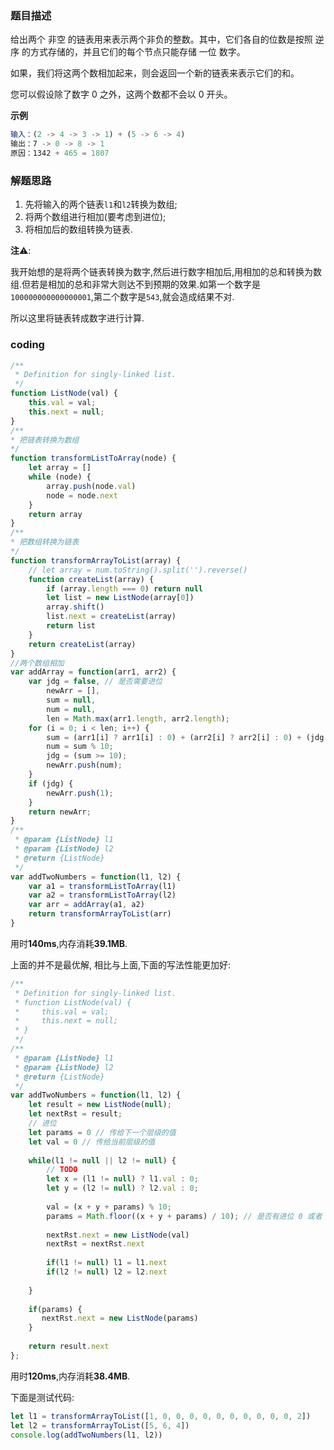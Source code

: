 ### 题目描述

给出两个 非空 的链表用来表示两个非负的整数。其中，它们各自的位数是按照 逆序 的方式存储的，并且它们的每个节点只能存储 一位 数字。

如果，我们将这两个数相加起来，则会返回一个新的链表来表示它们的和。

您可以假设除了数字 0 之外，这两个数都不会以 0 开头。

**示例**

```javascript
输入：(2 -> 4 -> 3 -> 1) + (5 -> 6 -> 4)
输出：7 -> 0 -> 8 -> 1
原因：1342 + 465 = 1807
```



### 解题思路

1. 先将输入的两个链表`l1`和`l2`转换为数组;
2. 将两个数组进行相加(要考虑到进位);
3. 将相加后的数组转换为链表.

**注**⚠️:

我开始想的是将两个链表转换为数字,然后进行数字相加后,用相加的总和转换为数组.但若是相加的总和非常大则达不到预期的效果.如第一个数字是`100000000000000001`,第二个数字是`543`,就会造成结果不对.

所以这里将链表转成数字进行计算.

### coding

```javascript
/**
 * Definition for singly-linked list.
 */
function ListNode(val) {
    this.val = val;
    this.next = null;
}
/**
* 把链表转换为数组
*/
function transformListToArray(node) {
    let array = []
    while (node) {
        array.push(node.val)
        node = node.next
    }
    return array
}
/**
* 把数组转换为链表
*/
function transformArrayToList(array) {
    // let array = num.toString().split('').reverse()
    function createList(array) {
        if (array.length === 0) return null
        let list = new ListNode(array[0])
        array.shift()
        list.next = createList(array)
        return list
    }
    return createList(array)
}
//两个数组相加
var addArray = function(arr1, arr2) {
    var jdg = false, // 是否需要进位
        newArr = [],
        sum = null,
        num = null,
        len = Math.max(arr1.length, arr2.length);
    for (i = 0; i < len; i++) {
        sum = (arr1[i] ? arr1[i] : 0) + (arr2[i] ? arr2[i] : 0) + (jdg ? 1 : 0);
        num = sum % 10;
        jdg = (sum >= 10);
        newArr.push(num);
    }
    if (jdg) {
        newArr.push(1);
    }
    return newArr;
}
/**
 * @param {ListNode} l1
 * @param {ListNode} l2
 * @return {ListNode}
 */
var addTwoNumbers = function(l1, l2) {
    var a1 = transformListToArray(l1)
    var a2 = transformListToArray(l2)
    var arr = addArray(a1, a2)
    return transformArrayToList(arr)
}
```

用时**140ms**,内存消耗**39.1MB**.

上面的并不是最优解, 相比与上面,下面的写法性能更加好:

```javascript
/**
 * Definition for singly-linked list.
 * function ListNode(val) {
 *     this.val = val;
 *     this.next = null;
 * }
 */
/**
 * @param {ListNode} l1
 * @param {ListNode} l2
 * @return {ListNode}
 */
var addTwoNumbers = function(l1, l2) {
    let result = new ListNode(null);
    let nextRst = result;
    // 进位
    let params = 0 // 传给下一个层级的值
    let val = 0 // 传给当前层级的值
    
    while(l1 != null || l2 != null) {
        // TODO
        let x = (l1 != null) ? l1.val : 0;
        let y = (l2 != null) ? l2.val : 0;
        
        val = (x + y + params) % 10;
        params = Math.floor((x + y + params) / 10); // 是否有进位 0 或者 1
       
        nextRst.next = new ListNode(val) 
        nextRst = nextRst.next
        
        if(l1 != null) l1 = l1.next
        if(l2 != null) l2 = l2.next        
    
    }
    
    if(params) {
       nextRst.next = new ListNode(params)
    }
    
    return result.next
};
```

用时**120ms**,内存消耗**38.4MB**.

下面是测试代码:

```javascript
let l1 = transformArrayToList([1, 0, 0, 0, 0, 0, 0, 0, 0, 0, 0, 2])
let l2 = transformArrayToList([5, 6, 4])
console.log(addTwoNumbers(l1, l2))
```

